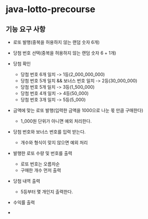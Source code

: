 # java-lotto-precourse

## 기능 요구 사항

- 로또 발행(중복을 허용하지 않는 랜덤 숫자 6개)
- 당첨 번호 선택(중복을 허용하지 않는 랜덤 숫자 6 + 1개)
- 당첨 확인
    - 당첨 번호 6개 일치 -> 1등(2_000_000_000)
    - 당첨 번호 5개 일치 && 보너스 번호 일치 -> 2등(30_000_000)
    - 당첨 번호 5개 일치 -> 3등(1_500_000)
    - 당첨 번호 4개 일치 -> 4등(50_000)
    - 당첨 번호 3개 일치 -> 5등(5_000)
- 금액에 맞는 로또 발행(입력한 금액을 1000으로 나눈 몫 만큼 구매한다)
    - 1_000원 단위가 아니면 예외 처리한다.
- 당첨 번호와 보너스 번호를 입력 받는다.
    - 개수와 형식이 맞지 않으면 예외 처리

- 발행한 로또 수량 및 번호를 출력
    - 로또 번호는 오름차순
    - 구매한 개수 먼저 출력
- 당첨 내역 출력
    - 5등부터 몇 개인지 출력한다.
- 수익률 출력
- 